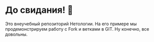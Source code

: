 # До свидания! 👋

Это внеучебный репозиторий Нетологии. На его примере мы продемонстрируем работу с Fork и ветками в GIT. 
Ну конечно, все довольны.
